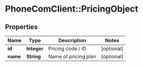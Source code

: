 # PhoneComClient::PricingObject

## Properties
Name | Type | Description | Notes
------------ | ------------- | ------------- | -------------
**id** | **Integer** | Pricing code / ID | [optional]
**name** | **String** | Name of pricing plan | [optional]


